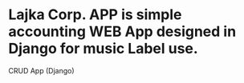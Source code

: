 # Lajka Corp. APP is simple accounting WEB App designed in Django for music Label use.  

CRUD App (Django)
